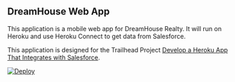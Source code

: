 DreamHouse Web App
------------------

This application is a mobile web app for DreamHouse Realty. It will run on Heroku and use Heroku Connect to get data from Salesforce.

This application is designed for the Trailhead Project [Develop a Heroku App That Integrates with Salesforce](https://trailhead.salesforce.com/content/learn/projects/develop-heroku-applications).

<!--< a href="https://heroku.com/deploy">
  <img src="https://www.herokucdn.com/deploy/button.svg" alt="Deploy">-->
<a href="https://heroku.com/deploy"><img src="https://www.herokucdn.com/deploy/button.svg" alt="Deploy"></a>
